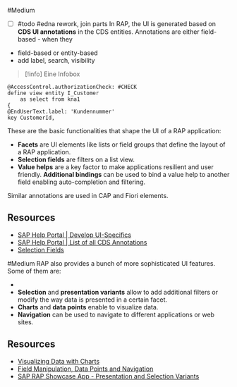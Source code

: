 #Medium 
- [ ] #todo #edna  rework, join parts
In RAP, the UI is generated based on **CDS UI annotations** in the CDS entities. Annotations are either field-based - when they 
- field-based or entity-based
- add label, search, visibility

> [!info] Eine Infobox


``` cds
@AccessControl.authorizationCheck: #CHECK
define view entity I_Customer
	as select from kna1
{
@EndUserText.label: 'Kundennummer'
key CustomerId,
```

These are the basic functionalities that shape the UI of a RAP application:
- **Facets** are UI elements like lists or field groups that define the layout of a RAP application.
- **Selection fields** are filters on a list view.
- **Value helps** are a key factor to make applications resilient and user friendly. **Additional bindings** can be used to bind a value help to another field enabling auto-completion and filtering.

Similar annotations are used in CAP and Fiori elements.

## Resources
- [SAP Help Portal | Develop UI-Specifics](https://help.sap.com/docs/ABAP_PLATFORM_NEW/fc4c71aa50014fd1b43721701471913d/024de050bbe544498d425d48106141e6.html?locale=en-US)
- [SAP Help Portal | List of all CDS Annotations](https://help.sap.com/docs/ABAP_PLATFORM_NEW/fc4c71aa50014fd1b43721701471913d/130e02a697e14bf8b05dd6672c56250b.html?locale=en-US)
- [Selection Fields](https://help.sap.com/docs/ABAP_PLATFORM_NEW/fc4c71aa50014fd1b43721701471913d/e27b082ff3b849d8adba927794ffbd4f.html?locale=en-US&q=feature+control)


#Medium
RAP also provides a bunch of more sophisticated UI features. Some of them are:  

- 
- **Selection** and **presentation variants** allow to add additional filters or modify the way data is presented in a certain facet.
- **Charts** and **data points** enable to visualize data.
- **Navigation** can be used to navigate to different applications or web sites.

## Resources
- [Visualizing Data with Charts](https://help.sap.com/docs/ABAP_PLATFORM_NEW/fc4c71aa50014fd1b43721701471913d/c7f12219d533404f8fad96aa68fa4ba6.html?locale=en-US&q=feature+control)
- [Field Manipulation, Data Points and Navigation](https://help.sap.com/docs/ABAP_PLATFORM_NEW/fc4c71aa50014fd1b43721701471913d/269ce7a318b44b21b048c0e966479c9c.html?locale=en-US&q=feature+control)
- [SAP RAP Showcase App - Presentation and Selection Variants](https://github.com/SAP-samples/abap-platform-fiori-feature-showcase/blob/main/06_object_page_content.md#presentation-variant---object-page)
